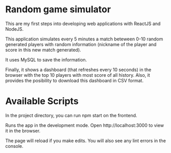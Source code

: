 Random game simulator
======

This are my first steps into developing web applications with ReactJS and NodeJS.

This application simulates every 5 minutes a match beteween 0-10 random generated players with random information (nickname of the player and score in this new match generated).

It uses MySQL to save the information.


Finally, it shows a dashboard (that refreshes every 10 seconds) in the browser with the top 10 players with most score of all history. 
Also, it provides the posibility to download this dashboard in CSV format.


Available Scripts
======
In the project directory, you can run npm start on the frontend.

Runs the app in the development mode.
Open http://localhost:3000 to view it in the browser.

The page will reload if you make edits.
You will also see any lint errors in the console.
